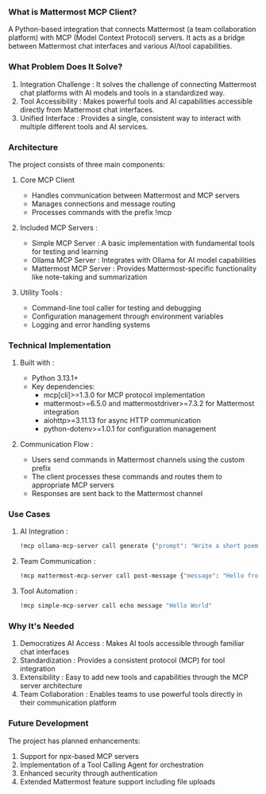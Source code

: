 ### What is Mattermost MCP Client?
A Python-based integration that connects Mattermost (a team collaboration platform) with MCP (Model Context Protocol) servers. It acts as a bridge between Mattermost chat interfaces and various AI/tool capabilities.

### What Problem Does It Solve?
1. Integration Challenge : It solves the challenge of connecting Mattermost chat platforms with AI models and tools in a standardized way.
2. Tool Accessibility : Makes powerful tools and AI capabilities accessible directly from Mattermost chat interfaces.
3. Unified Interface : Provides a single, consistent way to interact with multiple different tools and AI services.
### Architecture
The project consists of three main components:

1. Core MCP Client
   
   - Handles communication between Mattermost and MCP servers
   - Manages connections and message routing
   - Processes commands with the prefix !mcp
2. Included MCP Servers :
   
   - Simple MCP Server : A basic implementation with fundamental tools for testing and learning
   - Ollama MCP Server : Integrates with Ollama for AI model capabilities
   - Mattermost MCP Server : Provides Mattermost-specific functionality like note-taking and summarization
3. Utility Tools :
   
   - Command-line tool caller for testing and debugging
   - Configuration management through environment variables
   - Logging and error handling systems
### Technical Implementation
1. Built with :
   
   - Python 3.13.1+
   - Key dependencies:
     - mcp[cli]>=1.3.0 for MCP protocol implementation
     - mattermost>=6.5.0 and mattermostdriver>=7.3.2 for Mattermost integration
     - aiohttp>=3.11.13 for async HTTP communication
     - python-dotenv>=1.0.1 for configuration management
2. Communication Flow :
   
   - Users send commands in Mattermost channels using the custom prefix
   - The client processes these commands and routes them to appropriate MCP servers
   - Responses are sent back to the Mattermost channel
### Use Cases
1. AI Integration :
   
   ```bash
   !mcp ollama-mcp-server call generate {"prompt": "Write a short poem about AI"}
    ```
2. Team Communication :
   
   ```bash
   !mcp mattermost-mcp-server call post-message {"message": "Hello from Demo!"}
    ```
3. Tool Automation :
   
   ```bash
   !mcp simple-mcp-server call echo message "Hello World"
    ```

### Why It's Needed
1. Democratizes AI Access : Makes AI tools accessible through familiar chat interfaces
2. Standardization : Provides a consistent protocol (MCP) for tool integration
3. Extensibility : Easy to add new tools and capabilities through the MCP server architecture
4. Team Collaboration : Enables teams to use powerful tools directly in their communication platform
### Future Development
The project has planned enhancements:

1. Support for npx-based MCP servers
2. Implementation of a Tool Calling Agent for orchestration
3. Enhanced security through authentication
4. Extended Mattermost feature support including file uploads

